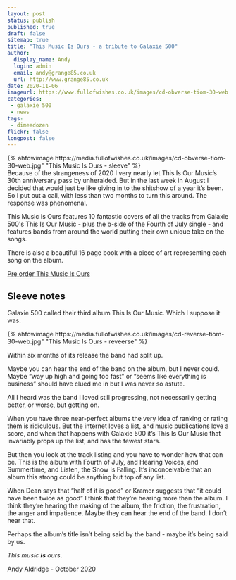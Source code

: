 ```yaml
---
layout: post
status: publish
published: true
draft: false
sitemap: true
title: "This Music Is Ours - a tribute to Galaxie 500"
author:
  display_name: Andy
  login: admin
  email: andy@grange85.co.uk
  url: http://www.grange85.co.uk
date: 2020-11-06
imageurl: https://www.fullofwishes.co.uk/images/cd-obverse-tiom-30-web.jpg
categories:
 - galaxie 500
 - news
tags:
 - dimeadozen
flickr: false
longpost: false
---
```

<div class="col-md-6 float-right">
{% ahfowimage https://media.fullofwishes.co.uk/images/cd-obverse-tiom-30-web.jpg" "This Music Is Ours - sleeve" %}
</div>
Because of the strangeness of 2020 I very nearly let This Is Our Music’s 30th anniversary pass by unheralded. But in the last week in August I decided that would just be like giving in to the shitshow of a year it’s been. So I put out a call, with less than two months to turn this around. The response was phenomenal.

This Music Is Ours features 10 fantastic covers of all the tracks from Galaxie 500's This Is Our Music - plus the b-side of the Fourth of July single - and features bands from around the world putting their own unique take on the songs.

There is also a beautiful 16 page book with a piece of art representing each song on the album.
	
<p><a class="btn btn-primary btn-lg" href="https://aheadfullofwishes.bandcamp.com/album/this-music-is-ours" role="button">Pre order This Music Is Ours</a></p>


## Sleeve notes

Galaxie 500 called their third album This Is Our Music. Which I suppose it was.

<div class="col-md-6 float-right"> 
{% ahfowimage https://media.fullofwishes.co.uk/images/cd-reverse-tiom-30-web.jpg" "This Music Is Ours - reveerse" %}
</div>

Within six months of its release the band had split up. 

Maybe you can hear the end of the band on the album, but I never could. Maybe “way up high and going too fast” or “seems like everything is business” should have clued me in but I was never so astute. 

All I heard was the band I loved still progressing, not necessarily getting better, or worse, but getting on. 

When you have three near-perfect albums the very idea of ranking or rating them is ridiculous. But the internet loves a list, and music publications love a score, and when that happens with Galaxie 500 it’s This Is Our Music that invariably props up the list, and has the fewest stars.

But then you look at the track listing and you have to wonder how that can be. This is the album with Fourth of July, and Hearing Voices, and Summertime, and Listen, the Snow is Falling. It’s inconceivable that an album this strong could be anything but top of any list.

When Dean says that “half of it is good” or Kramer suggests that “it could have been twice as good” I think that they’re hearing more than the album. I think they’re hearing the making of the album, the friction, the frustration, the anger and impatience. Maybe they can hear the end of the band. I don’t hear that.

Perhaps the album’s title isn’t being said by the band - maybe it’s being said by us.

_This music **is** ours_.

Andy Aldridge - October 2020

